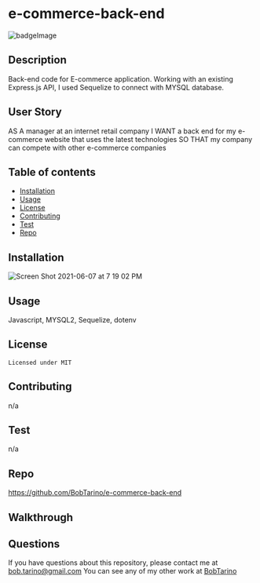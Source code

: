 # e-commerce-back-end
![badgeImage](https://img.shields.io/badge/license-MIT-blue)
## Description
Back-end code for E-commerce application. Working with an existing Express.js API, I used Sequelize to connect with MYSQL database.  
## User Story 
AS A manager at an internet retail company
I WANT a back end for my e-commerce website that uses the latest technologies
SO THAT my company can compete with other e-commerce companies
## Table of contents
* [Installation](#installation)
* [Usage](#usage)
* [License](#license)
* [Contributing](#contributing)
* [Test](#test)
* [Repo](#repo)

## Installation
![Screen Shot 2021-06-07 at 7 19 02 PM](https://user-images.githubusercontent.com/79377937/121105114-11727600-c7c9-11eb-8f4b-78062114b708.png)

## Usage
Javascript, MYSQL2, Sequelize, dotenv
## License
    Licensed under MIT
## Contributing
n/a
## Test
n/a
## Repo
https://github.com/BobTarino/e-commerce-back-end
## Walkthrough


## Questions
If you have questions about this repository, please contact me at bob.tarino@gmail.com
You can see any of my other work at [BobTarino](https://github.com/BobTarino/)
